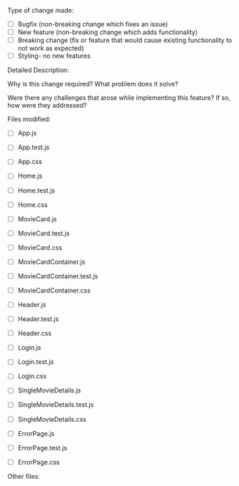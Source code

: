 Type of change made:

- [ ] Bugfix (non-breaking change which fixes an issue)
- [ ] New feature (non-breaking change which adds functionality)
- [ ] Breaking change (fix or feature that would cause existing functionality to not work as expected)
- [ ] Styling- no new features

Detailed Description:


Why is this change required? What problem does it solve?


Were there any challenges that arose while implementing this feature? If so, how were they addressed?


Files modified:
- [ ] App.js
- [ ] App.test.js
- [ ] App.css

- [ ] Home.js
- [ ] Home.test.js
- [ ] Home.css

- [ ] MovieCard.js
- [ ] MovieCard.test.js
- [ ] MovieCard.css

- [ ] MovieCardContainer.js
- [ ] MovieCardContainer.test.js
- [ ] MovieCardContainer.css

- [ ] Header.js
- [ ] Header.test.js
- [ ] Header.css

- [ ] Login.js
- [ ] Login.test.js
- [ ] Login.css

- [ ] SingleMovieDetails.js
- [ ] SingleMovieDetails.test.js
- [ ] SingleMovieDetails.css

- [ ] ErrorPage.js
- [ ] ErrorPage.test.js
- [ ] ErrorPage.css

Other files:


